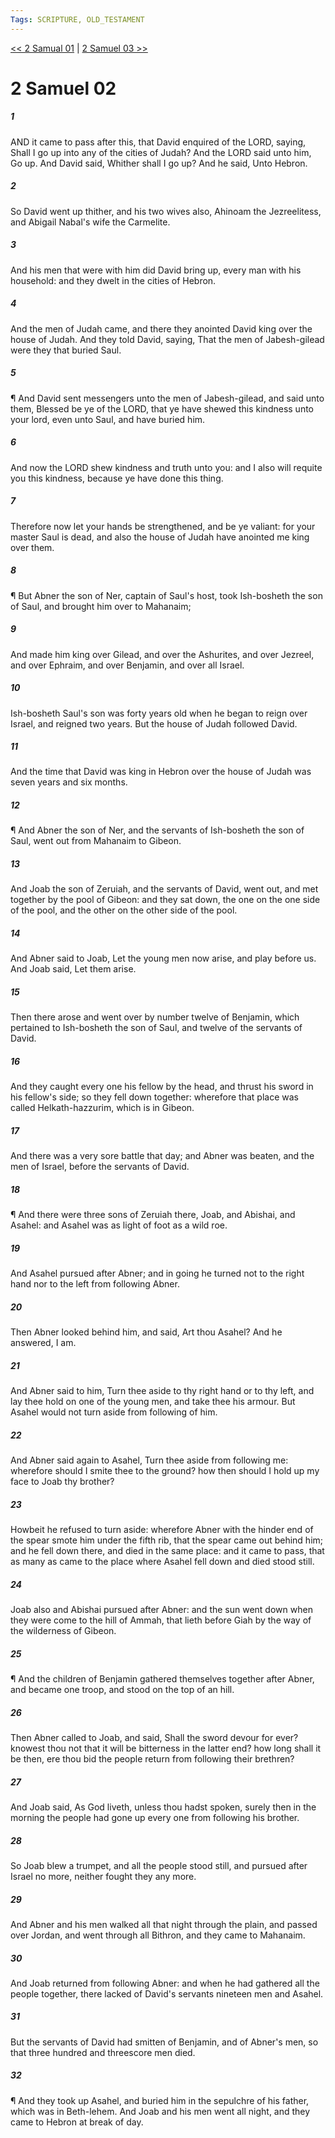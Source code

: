 ```yaml
---
Tags: SCRIPTURE, OLD_TESTAMENT
---
```


[<< 2 Samual 01](OLD_TESTAMENT/10_2_Samuel/2_Samual_01.md) | [2 Samuel 03 >>](OLD_TESTAMENT/10_2_Samuel/2_Samuel_03.md)

# 2 Samuel 02

##### 1
 AND it came to pass after this, that David enquired of the LORD, saying, Shall I go up into any of the cities of Judah?  And the LORD said unto him, Go up.  And David said, Whither shall I go up?  And he said, Unto Hebron.
##### 2
 So David went up thither, and his two wives also, Ahinoam the Jezreelitess, and Abigail Nabal's wife the Carmelite.
##### 3
 And his men that were with him did David bring up, every man with his household: and they dwelt in the cities of Hebron.
##### 4
 And the men of Judah came, and there they anointed David king over the house of Judah.  And they told David, saying, That the men of Jabesh-gilead were they that buried Saul.
##### 5
 ¶ And David sent messengers unto the men of Jabesh-gilead, and said unto them, Blessed be ye of the LORD, that ye have shewed this kindness unto your lord, even unto Saul, and have buried him.
##### 6
 And now the LORD shew kindness and truth unto you: and I also will requite you this kindness, because ye have done this thing.
##### 7
 Therefore now let your hands be strengthened, and be ye valiant: for your master Saul is dead, and also the house of Judah have anointed me king over them.
##### 8
 ¶ But Abner the son of Ner, captain of Saul's host, took Ish-bosheth the son of Saul, and brought him over to Mahanaim;
##### 9
 And made him king over Gilead, and over the Ashurites, and over Jezreel, and over Ephraim, and over Benjamin, and over all Israel.
##### 10
 Ish-bosheth Saul's son was forty years old when he began to reign over Israel, and reigned two years.  But the house of Judah followed David.
##### 11
 And the time that David was king in Hebron over the house of Judah was seven years and six months.
##### 12
 ¶ And Abner the son of Ner, and the servants of Ish-bosheth the son of Saul, went out from Mahanaim to Gibeon.
##### 13
 And Joab the son of Zeruiah, and the servants of David, went out, and met together by the pool of Gibeon: and they sat down, the one on the one side of the pool, and the other on the other side of the pool.
##### 14
 And Abner said to Joab, Let the young men now arise, and play before us.  And Joab said, Let them arise.
##### 15
 Then there arose and went over by number twelve of Benjamin, which pertained to Ish-bosheth the son of Saul, and twelve of the servants of David.
##### 16
 And they caught every one his fellow by the head, and thrust his sword in his fellow's side; so they fell down together: wherefore that place was called Helkath-hazzurim, which is in Gibeon.
##### 17
 And there was a very sore battle that day; and Abner was beaten, and the men of Israel, before the servants of David.
##### 18
 ¶ And there were three sons of Zeruiah there, Joab, and Abishai, and Asahel: and Asahel was as light of foot as a wild roe.
##### 19
 And Asahel pursued after Abner; and in going he turned not to the right hand nor to the left from following Abner.
##### 20
 Then Abner looked behind him, and said, Art thou Asahel?  And he answered, I am.
##### 21
 And Abner said to him, Turn thee aside to thy right hand or to thy left, and lay thee hold on one of the young men, and take thee his armour.  But Asahel would not turn aside from following of him.
##### 22
 And Abner said again to Asahel, Turn thee aside from following me: wherefore should I smite thee to the ground?  how then should I hold up my face to Joab thy brother?
##### 23
 Howbeit he refused to turn aside: wherefore Abner with the hinder end of the spear smote him under the fifth rib, that the spear came out behind him; and he fell down there, and died in the same place: and it came to pass, that as many as came to the place where Asahel fell down and died stood still.
##### 24
 Joab also and Abishai pursued after Abner: and the sun went down when they were come to the hill of Ammah, that lieth before Giah by the way of the wilderness of Gibeon.
##### 25
 ¶ And the children of Benjamin gathered themselves together after Abner, and became one troop, and stood on the top of an hill.
##### 26
 Then Abner called to Joab, and said, Shall the sword devour for ever?  knowest thou not that it will be bitterness in the latter end?  how long shall it be then, ere thou bid the people return from following their brethren?
##### 27
 And Joab said, As God liveth, unless thou hadst spoken, surely then in the morning the people had gone up every one from following his brother.
##### 28
 So Joab blew a trumpet, and all the people stood still, and pursued after Israel no more, neither fought they any more.
##### 29
 And Abner and his men walked all that night through the plain, and passed over Jordan, and went through all Bithron, and they came to Mahanaim.
##### 30
 And Joab returned from following Abner: and when he had gathered all the people together, there lacked of David's servants nineteen men and Asahel.
##### 31
 But the servants of David had smitten of Benjamin, and of Abner's men, so that three hundred and threescore men died.
##### 32
 ¶ And they took up Asahel, and buried him in the sepulchre of his father, which was in Beth-lehem.  And Joab and his men went all night, and they came to Hebron at break of day.
